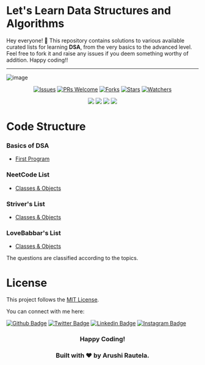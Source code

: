 
# Let's Learn Data Structures and Algorithms
Hey everyone! 👋
This repository contains solutions to various available curated lists for learning  **DSA**, from the very basics to the advanced level.
Feel free to fork it and raise any issues if you deem something worthy of addition. Happy coding!!
<hr>

![image](https://res.cloudinary.com/practicaldev/image/fetch/s--H0AdlIEN--/c_imagga_scale,f_auto,fl_progressive,h_420,q_auto,w_1000/https://thepracticaldev.s3.amazonaws.com/i/srnvrd7vfeeq5qpxnabq.png)
<div align="center">
  
[![Issues](https://img.shields.io/github/issues/prettylittleminds/DataStructures-Algo)](https://github.com/prettylittleminds/DataStructures-Algo/issues)
[![PRs Welcome](https://img.shields.io/badge/PRs-welcome-brightgreen.svg?style=flat-square)](http://makeapullrequest.com)
[![Forks](https://img.shields.io/github/forks/prettylittleminds/Learning_CPP?style=social)](https://github.com/prettylittleminds/DataStructures-Algo)
[![Stars](https://img.shields.io/github/stars/prettylittleminds/Learning_CPP?style=social)](https://github.com/prettylittleminds/DataStructures-Algo)
[![Watchers](https://img.shields.io/github/watchers/prettylittleminds/Learning_CPP?style=social)](https://github.com/prettylittleminds/DataStructures-Algo)
</div>

<div align="center">
  
<a href="https://github.com/prettylittleminds/Learning_CPP"><img src="https://badges.frapsoft.com/os/v1/open-source.svg?v=103"></a>
<a href="https://github.com/prettylittleminds/Learning_CPP"><img src="https://img.shields.io/badge/Built%20by-developers%20%3C%2F%3E-0059b3"></a>
<a href="https://github.com/prettylittleminds/Learning_CPP"><img src="https://img.shields.io/static/v1.svg?label=Contributions&message=Welcome&color=yellow"></a>
<a href="https://github.com/prettylittleminds/Learning_CPP"><img src="https://img.shields.io/badge/Maintained%3F-yes-brightgreen.svg?v=103"></a>
<!-- <a href="https://github.com/prettylittleminds/Learning_CPP/blob/main/LICENSE"><img src="https://img.shields.io/badge/license-MIT-blue.svg?v=103"></a> -->

</div>

# Code Structure
### Basics of DSA
* [First Program](/Basics_Of_Cpp/First_Program)

### NeetCode List
* [Classes & Objects](/OOP_Concepts/Introduction)

### Striver's List
* [Classes & Objects](/OOP_Concepts/Introduction)

### LoveBabbar's List
* [Classes & Objects](/OOP_Concepts/Introduction)


The questions are classified according to the topics.

# License

This project follows the [MIT License](https://choosealicense.com/licenses/mit/).

You can connect with me here: 

[![Github Badge](https://img.shields.io/badge/Follow-blue?style=social&logo=Github&link=https://github.com/prettylittleminds)](https://github.com/prettylittleminds) 
[![Twitter Badge](http://img.shields.io/badge/-@dathustlingchic-1ca0f1?style=social&logo=twitter&logoColor=blue&link=https://twitter.com/dathustlingchic)](https://twitter.com/dathustlingchic) 
[![Linkedin Badge](https://img.shields.io/badge/-Arushi%20Rautela-blue?style=social&logo=Linkedin&logoColor=blue&link=https://www.linkedin.com/in/arushirautela/)](https://www.linkedin.com/in/arushirautela/) 
[![Instagram Badge](https://img.shields.io/badge/hapikid_-blue?style=social&logo=Instagram&link=https://www.instagram.com/hapikid_?igshid=k8l41dsudxvo)](https://www.instagram.com/hapikid_?igshid=k8l41dsudxvo) 

<div align="center">
  <h3> Happy Coding! </h3>
  <h3> Built with ❤️ by Arushi Rautela. </h3>
</div>

